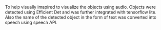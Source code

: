 To help visually imapired to visualize the objects using audio. Objects were detected using Efficient Det and was further integrated with tensorflow lite. Also the name of the detected object in the form of text was converted into speech using speech API.
